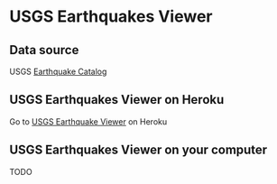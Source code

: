 # USGS Earthquakes Viewer

## Data source
USGS [Earthquake Catalog](https://earthquake.usgs.gov/fdsnws/event/1)


## USGS Earthquakes Viewer on Heroku
Go to [USGS Earthquake Viewer](https://earthquakeviewer.herokuapp.com/main) on Heroku

## USGS Earthquakes Viewer on your computer

TODO








